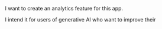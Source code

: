 I want to create an analytics feature for this app.

I intend it for users of generative AI who want to improve their 